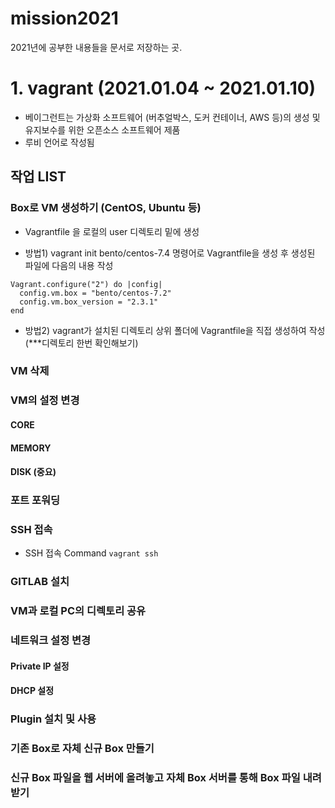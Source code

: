 # mission2021
2021년에 공부한 내용들을 문서로 저장하는 곳.
# 1. vagrant (2021.01.04 ~ 2021.01.10)
- 베이그런트는 가상화 소프트웨어 (버추얼박스, 도커 컨테이너, AWS 등)의 생성 및 유지보수를 위한 오픈소스 소프트웨어 제품
- 루비 언어로 작성됨

## 작업 LIST
### Box로 VM 생성하기 (CentOS, Ubuntu 등)
 * Vagrantfile 을 로컬의 user 디렉토리 밑에 생성
 + 방법1) vagrant init bento/centos-7.4 명령어로 Vagrantfile을 생성 후 생성된 파일에 다음의 내용 작성 
```
Vagrant.configure("2") do |config|
  config.vm.box = "bento/centos-7.2"
  config.vm.box_version = "2.3.1"
end
```
 + 방법2) vagrant가 설치된 디렉토리 상위 폴더에 Vagrantfile을 직접 생성하여 작성 (***디렉토리 한번 확인해보기)
### VM 삭제
### VM의 설정 변경
#### CORE
#### MEMORY
#### DISK (중요)
### 포트 포워딩

### SSH 접속
 * SSH 접속 Command
 ```vagrant ssh``` 

### GITLAB 설치
### VM과 로컬 PC의 디렉토리 공유
### 네트워크 설정 변경
#### Private IP 설정
#### DHCP 설정
### Plugin 설치 및 사용
### 기존 Box로 자체 신규 Box 만들기
### 신규 Box 파일을 웹 서버에 올려놓고 자체 Box 서버를 통해 Box 파일 내려받기
